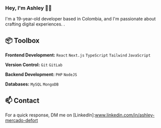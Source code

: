 ### Hey, I'm Ashley 👋🏽  

I'm a 19-year-old developer based in Colombia, and I'm passionate about crafting digital experiences. .

## 📦 Toolbox

**Frontend Development:** `React` `Next.js` `TypeScript` `Tailwind` `JavaScript`
 
**Version Control:** `Git` `GitLab` 

**Backend Development:** `PHP` `NodeJS` 

**Databases:** `MySQL` `MongoDB` 

## 📫 Contact

 For a quick response, DM me on [LinkedIn]:www.linkedin.com/in/ashley-mercado-defort 
